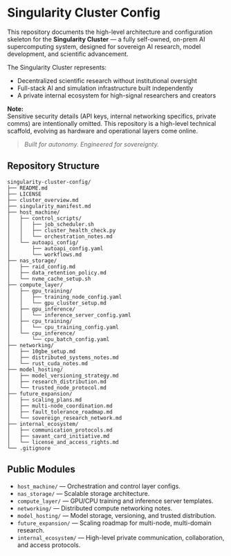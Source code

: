 # Singularity Cluster Config
This repository documents the high-level architecture and configuration skeleton for the **Singularity Cluster** — a fully self-owned, on-prem AI supercomputing system, designed for sovereign AI research, model development, and scientific advancement.

The Singularity Cluster represents:

- Decentralized scientific research without institutional oversight
- Full-stack AI and simulation infrastructure built independently
- A private internal ecosystem for high-signal researchers and creators

**Note:**  
Sensitive security details (API keys, internal networking specifics, private comms) are intentionally omitted. This repository is a high-level technical scaffold, evolving as hardware and operational layers come online.

> *Built for autonomy. Engineered for sovereignty.*

## Repository Structure

```plaintext
singularity-cluster-config/
├── README.md
├── LICENSE
├── cluster_overview.md
├── singularity_manifest.md
├── host_machine/
│   ├── control_scripts/
│   │   ├── job_scheduler.sh
│   │   ├── cluster_health_check.py
│   │   └── orchestration_notes.md
│   └── autoapi_config/
│       ├── autoapi_config.yaml
│       └── workflows.md
├── nas_storage/
│   ├── raid_config.md
│   ├── data_retention_policy.md
│   └── nvme_cache_setup.sh
├── compute_layer/
│   ├── gpu_training/
│   │   ├── training_node_config.yaml
│   │   └── gpu_cluster_setup.md
│   ├── gpu_inference/
│   │   └── inference_server_config.yaml
│   ├── cpu_training/
│   │   └── cpu_training_config.yaml
│   └── cpu_inference/
│       └── cpu_batch_config.yaml
├── networking/
│   ├── 10gbe_setup.md
│   ├── distributed_systems_notes.md
│   └── rust_cuda_notes.md
├── model_hosting/
│   ├── model_versioning_strategy.md
│   ├── research_distribution.md
│   └── trusted_node_protocol.md
├── future_expansion/
│   ├── scaling_plans.md
│   ├── multi-node_coordination.md
│   ├── fault_tolerance_roadmap.md
│   └── sovereign_research_network.md
├── internal_ecosystem/
│   ├── communication_protocols.md
│   ├── savant_card_initiative.md
│   └── license_and_access_rights.md
└── .gitignore
```

## Public Modules

- `host_machine/` — Orchestration and control layer configs.
- `nas_storage/` — Scalable storage architecture.
- `compute_layer/` — GPU/CPU training and inference server templates.
- `networking/` — Distributed compute networking notes.
- `model_hosting/` — Model storage, versioning, and trusted distribution.
- `future_expansion/` — Scaling roadmap for multi-node, multi-domain research.
- `internal_ecosystem/` — High-level private communication, collaboration, and access protocols.
